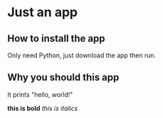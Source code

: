 # Just an app

## How to install the app

Only need Python, just download the app then run.

## Why you should this app

It prints "hello, world!"

**this is bold**
_this is italics_
